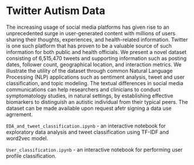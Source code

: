 # Twitter Autism Data

The increasing usage of social media platforms has given rise to an unprecedented surge in user-generated content with millions of users sharing their thoughts, experiences, and health-related information. Twitter is one such platform that has proven to be a valuable source of such information for both public and health officials. We present a novel dataset consisting of 6,515,470 tweets and supporting information such as posting dates, follower count, geographical location, and interaction metrics. We illustrate the utility of the dataset through common Natural Language Processing (NLP) applications such as sentiment analysis, tweet and user classification, and topic modeling. The textual differences in social media communications can help researchers and clinicians to conduct symptomatology studies, in natural settings, by establishing effective biomarkers to distinguish an autistic individual from their typical peers. The dataset can be made available upon request afetr signing a data use agrrement.

`EDA_and_tweet_classification.ipynb` - an interactive notebook for exploratory data analysis and tweet classification using TF-IDF and word2vec model.

`User_classification.ipynb` - an interactive notebook for performing user profile classification.
